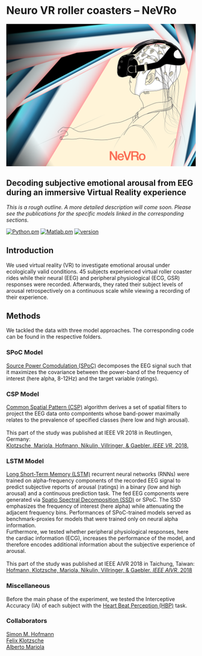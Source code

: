<h1>Neuro VR roller coasters – NeVRo</h1>

![NeVRo](./.NeVRoCover.png)

<h2>Decoding subjective emotional arousal from EEG during an immersive Virtual Reality experience</h2>

*This is a rough outline. A more detailed description will come soon. Please see the publications for the specific models linked in the corresponding sections.*

[![Python.pm](https://img.shields.io/badge/python->3.5-brightgreen.svg?maxAge=259200)](#)
[![Matlab.pm](https://img.shields.io/badge/Matlab->R2016.a-informational.svg?maxAge=259200)](#)
[![version](https://img.shields.io/badge/version-2.0.1-yellow.svg?maxAge=259200)](#)

<h2>Introduction</h2>

We used virtual reality (VR) to investigate emotional arousal under ecologically valid conditions. 45 subjects experienced virtual roller coaster rides while their neural (EEG) and peripheral physiological (ECG, GSR) responses were recorded. Afterwards, they rated their subject levels of arousal retrospectively on a continuous scale while viewing a recording of their experience.

<h2>Methods</h2>
We tackled the data with three model approaches. The corresponding code can be found in the respective folders.

<h3>SPoC Model</h3>
<a href="https://doi-org.browser.cbs.mpg.de/10.1016/j.neuroimage.2013.07.079">Source Power Comodulation (SPoC)</a> decomposes the EEG signal such that it maximizes the covariance between the power-band of the frequency of interest (here alpha, 8-12Hz) and the target variable (ratings).

<h3>CSP Model</h3>
<a href="https://ieeexplore.ieee.org/document/4408441/">Common Spatial Pattern (CSP)</a> algorithm derives a set of spatial filters to project the EEG data onto compontents whose band-power maximally relates to the prevalence of specified classes (here low and high arousal).<br>
<br>
This part of the study was published at IEEE VR 2018 in Reutlingen, Germany:<br>
<a href="https://ieeexplore.ieee.org/abstract/document/8446275"> Klotzsche, Mariola, Hofmann, Nikulin, Villringer, & Gaebler. <i>IEEE VR</i>, 2018.</a>

<h3>LSTM Model</h3>
<a href="https://doi.org/10.1162/neco.1997.9.8.1735">Long Short-Term Memory (LSTM)</a> recurrent neural networks (RNNs) were trained on alpha-frequency components of the recorded EEG signal to predict subjective reports of arousal (ratings) in a binary (low and high arousal) and a continuous prediction task. The fed EEG components were generated via <a href="https://doi.org/10.1016/j.neuroimage.2011.01.057">Spatio Spectral Decomposition (SSD)</a> or SPoC. The SSD emphasizes the frequency of interest (here alpha) while attenuating the adjacent frequency bins. Performances of SPoC-trained models served as benchmark-proxies for models that were trained only on neural alpha information.<br>
Furthermore, we tested whether peripheral physiological responses, here the cardiac information (ECG), increases the performance of the model, and therefore encodes additional information about the subjective experience of arousal.<br>
<br>
This part of the study was published at IEEE AIVR 2018 in Taichung, Taiwan:<br>
<a href="https://ieeexplore.ieee.org/document/8613645"> Hofmann, Klotzsche, Mariola, Nikulin, Villringer, & Gaebler. <i>IEEE AIVR</i>, 2018</a>

<h3>Miscellaneous</h3>
Before the main phase of the experiment, we tested the Interceptive Accuracy (IA) of each subject with the <a href="https://doi.org/10.1111/j.1469-8986.1981.tb02486.x">Heart Beat Perception (HBP)</a> task.   

<h3>Collaborators</h3>
<a href="https://github.com/SHEscher">Simon M. Hofmann</a><br>
<a href="https://github.com/eioe">Felix Klotzsche</a><br>
<a href="https://github.com/langestroop">Alberto Mariola</a>
